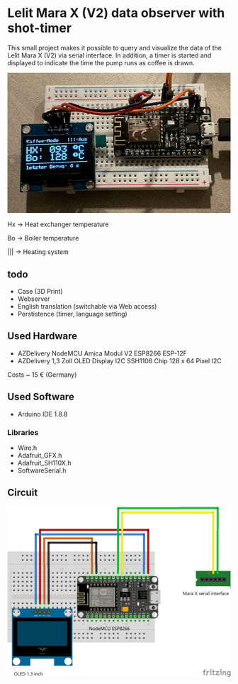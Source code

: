 # Lelit Mara X (V2) data observer with shot-timer
This small project makes it possible to query and visualize the data of the Lelit Mara X (V2) via serial interface.
In addition, a timer is started and displayed to indicate the time the pump runs as coffee is drawn.

![Sample](MaraXObserverUI.png)

Hx -> Heat exchanger temperature

Bo -> Boiler temperature

||| -> Heating system

## todo
* Case (3D Print)
* Webserver
* English translation (switchable via Web access)
* Perstistence (timer, language setting)

## Used Hardware
* AZDelivery NodeMCU Amica Modul V2 ESP8266 ESP-12F
* AZDelivery 1,3 Zoll OLED Display I2C SSH1106 Chip 128 x 64 Pixel I2C

Costs ~ 15 € (Germany)

## Used Software
* Arduino IDE 1.8.8

### Libraries
* Wire.h
* Adafruit_GFX.h
* Adafruit_SH110X.h
* SoftwareSerial.h

## Circuit
![Circuit](MaraXObserverHW.png)
